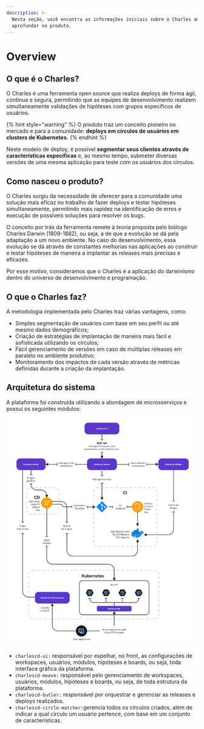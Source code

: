 ```yaml
---
description: >-
  Nesta seção, você encontra as informações iniciais sobre o Charles antes de se
  aprofundar no produto.
---
```


# Overview

## O que é o Charles?

O Charles é uma ferramenta open source que realiza deploys de forma ágil, contínua e segura, permitindo que as equipes de desenvolvimento realizem simultaneamente validações de hipóteses com grupos específicos de usuários. 

{% hint style="warning" %}
O produto traz um conceito pioneiro no mercado e para a comunidade: **deploys em círculos de usuários em clusters de Kubernetes.** 
{% endhint %}

Neste modelo de deploy, é possível **segmentar seus clientes através de características específicas** e, ao mesmo tempo, submeter diversas versões de uma mesma aplicação para teste com os usuários dos círculos. 

## Como nasceu o produto?

O Charles surgiu da necessidade de oferecer para a comunidade uma solução mais eficaz no trabalho de fazer deploys e testar hipóteses simultaneamente, permitindo mais rapidez na identificação de erros e execução de possíveis soluções para resolver os bugs. 

 O conceito por trás da ferramenta remete à teoria proposta pelo biólogo Charles Darwin \(1809-1882\), ou seja, a de que a evolução se dá pela adaptação a um novo ambiente. No caso do desenvolvimento, essa evolução se dá através de constantes melhorias nas aplicações ao construir e testar hipóteses de maneira a implantar as releases mais precisas e eficazes. 

Por esse motivo, consideramos que o Charles é a aplicação do darwinismo dentro do universo de desenvolvimento e programação.

## O que o Charles faz?

A metodologia implementada pelo Charles traz várias vantagens, como:

* Simples segmentação de usuários com base em seu perfil ou até mesmo dados demográficos; 
* Criação de estratégias de implantação de maneira mais fácil e sofisticada utilizando os círculos; 
* Fácil gerenciamento de versões em caso de múltiplas releases em paralelo no ambiente produtivo; 
* Monitoramento dos impactos de cada versão através de métricas definidas durante a criação da implantação.

## Arquitetura do sistema

A plataforma foi construída utilizando a abordagem de microsserviços e possui os seguintes módulos:

![](.gitbook/assets/arquitetura-charles-nova.png)

* `charlescd-ui:` responsável por espelhar, no front, as configurações de workspaces, usuários, módulos, hipóteses e boards, ou seja, toda interface gráfica da plataforma. 
* `charlescd-moove:` responsável pelo gerenciamento de workspaces, usuários, módulos, hipóteses e boards, ou seja, de toda estrutura da plataforma.  
* `charlescd-butler:` responsável por orquestrar e gerenciar as releases e deploys realizados. 
* `charlescd-circle-matcher:`gerencia todos os círculos criados, além de indicar a qual círculo um usuário pertence, com base em um conjunto de características.

